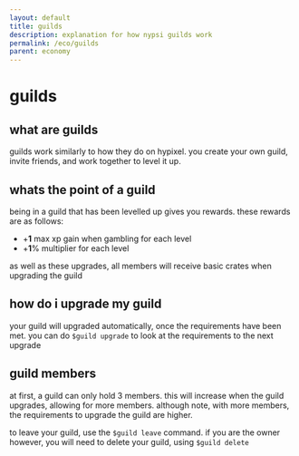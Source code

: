 ```yaml
---
layout: default
title: guilds
description: explanation for how nypsi guilds work
permalink: /eco/guilds
parent: economy
---
```


# guilds

## what are guilds

guilds work similarly to how they do on hypixel. you create your own guild, invite friends, and work together to level it up.

## whats the point of a guild

being in a guild that has been levelled up gives you rewards. these rewards are as follows:

 - +**1** max xp gain when gambling for each level
 - +**1**% multiplier for each level

as well as these upgrades, all members will receive basic crates when upgrading the guild

## how do i upgrade my guild

your guild will upgraded automatically, once the requirements have been met. you can do `$guild upgrade` to look at the requirements to the next upgrade

## guild members

at first, a guild can only hold 3 members. this will increase when the guild upgrades, allowing for more members. although note, with more members, the requirements to upgrade the guild are higher.

to leave your guild, use the `$guild leave` command. if you are the owner however, you will need to delete your guild, using `$guild delete`
